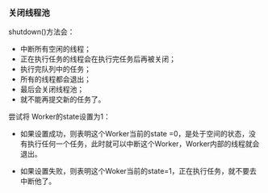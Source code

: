 ### 关闭线程池

shutdown()方法会：

- 中断所有空闲的线程；
- 正在执行任务的线程会在执行完任务后再被关闭；
- 执行完队列中的任务；
- 所有的线程都会退出；
- 最后会关闭线程池；
- 就不能再提交新的任务了。

尝试将 Worker的state设置为1：

- 如果设置成功，则表明这个Worker当前的state =0，是处于空间的状态，没有执行任何一个任务，此时就可以中断这个Worker，Worker内部的线程就会退出。

- 如果设置失败，则表明这个Woker当前的state=1，正在执行任务，就不要去中断他了。




